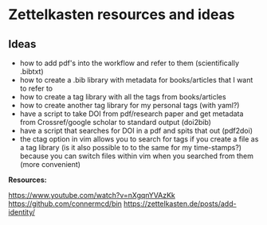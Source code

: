 # Zettelkasten resources and ideas

## Ideas

* how to add pdf's into the workflow and refer to them (scientifically .bibtxt)
* how to create a .bib library with metadata for books/articles that I want to refer to
* how to create a tag library with all the tags from books/articles
* how to create another tag library for my personal tags (with yaml?)
* have a script to take DOI from pdf/research paper and get metadata from Crossref/google scholar to standard output (doi2bib)
* have a script that searches for DOI in a pdf and spits that out (pdf2doi)
* the ctag option in vim allows you to search for tags if you create a file as a tag library (is it also possible to to the same for my time-stamps?) because you can switch files within vim when you searched from them (more convenient)

**Resources:**

https://www.youtube.com/watch?v=nXgqnYVAzKk
https://github.com/connermcd/bin
https://zettelkasten.de/posts/add-identity/
